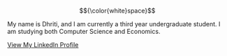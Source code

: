 $${\color{white}space}$$


My name is Dhriti, and I am currently a third year undergraduate student. I am studying both Computer Science and Economics.

[View My LinkedIn Profile](www.linkedin.com/in/dhriti-mamtora-78b033293)
